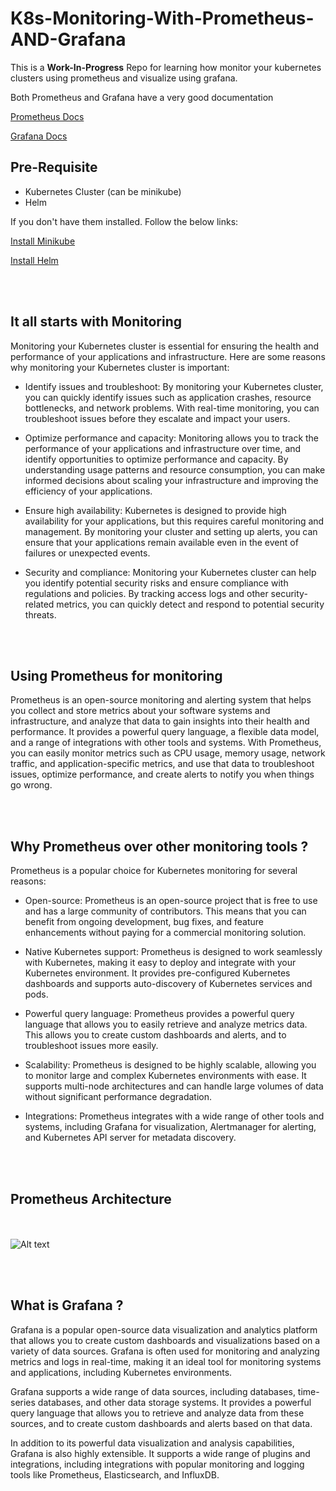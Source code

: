 # K8s-Monitoring-With-Prometheus-AND-Grafana

This is a **Work-In-Progress** Repo for learning how monitor your kubernetes clusters using prometheus and visualize using grafana.

Both Prometheus and Grafana have a very good documentation 

[Prometheus Docs]("https://prometheus.io/docs/introduction/overview/")

[Grafana Docs]("https://grafana.com/docs/grafana/latest/")

## Pre-Requisite

- Kubernetes Cluster (can be minikube)
- Helm 

If you don't have them installed. Follow the below links:

[Install Minikube]("https://minikube.sigs.k8s.io/docs/start/")

[Install Helm]("https://helm.sh/docs/intro/install/")

<br></br>

## It all starts with Monitoring 

Monitoring your Kubernetes cluster is essential for ensuring the health and performance of your applications and infrastructure. Here are some reasons why monitoring your Kubernetes cluster is important:

- Identify issues and troubleshoot: By monitoring your Kubernetes cluster, you can quickly identify issues such as application crashes, resource bottlenecks, and network problems. With real-time monitoring, you can troubleshoot issues before they escalate and impact your users.

- Optimize performance and capacity: Monitoring allows you to track the performance of your applications and infrastructure over time, and identify opportunities to optimize performance and capacity. By understanding usage patterns and resource consumption, you can make informed decisions about scaling your infrastructure and improving the efficiency of your applications.

- Ensure high availability: Kubernetes is designed to provide high availability for your applications, but this requires careful monitoring and management. By monitoring your cluster and setting up alerts, you can ensure that your applications remain available even in the event of failures or unexpected events.

- Security and compliance: Monitoring your Kubernetes cluster can help you identify potential security risks and ensure compliance with regulations and policies. By tracking access logs and other security-related metrics, you can quickly detect and respond to potential security threats.

<br></br>

## Using Prometheus for monitoring

Prometheus is an open-source monitoring and alerting system that helps you collect and store metrics about your software systems and infrastructure, and analyze that data to gain insights into their health and performance. It provides a powerful query language, a flexible data model, and a range of integrations with other tools and systems. With Prometheus, you can easily monitor metrics such as CPU usage, memory usage, network traffic, and application-specific metrics, and use that data to troubleshoot issues, optimize performance, and create alerts to notify you when things go wrong.

<br></br>

## Why Prometheus over other monitoring tools ?

Prometheus is a popular choice for Kubernetes monitoring for several reasons:

- Open-source: Prometheus is an open-source project that is free to use and has a large community of contributors. This means that you can benefit from ongoing development, bug fixes, and feature enhancements without paying for a commercial monitoring solution.

- Native Kubernetes support: Prometheus is designed to work seamlessly with Kubernetes, making it easy to deploy and integrate with your Kubernetes environment. It provides pre-configured Kubernetes dashboards and supports auto-discovery of Kubernetes services and pods.

- Powerful query language: Prometheus provides a powerful query language that allows you to easily retrieve and analyze metrics data. This allows you to create custom dashboards and alerts, and to troubleshoot issues more easily.

- Scalability: Prometheus is designed to be highly scalable, allowing you to monitor large and complex Kubernetes environments with ease. It supports multi-node architectures and can handle large volumes of data without significant performance degradation.

- Integrations: Prometheus integrates with a wide range of other tools and systems, including Grafana for visualization, Alertmanager for alerting, and Kubernetes API server for metadata discovery.

<br></br>

## Prometheus Architecture

<br></br>
![Alt text](https://prometheus.io/assets/architecture.png)

<br></br>

## What is Grafana ?

Grafana is a popular open-source data visualization and analytics platform that allows you to create custom dashboards and visualizations based on a variety of data sources. Grafana is often used for monitoring and analyzing metrics and logs in real-time, making it an ideal tool for monitoring systems and applications, including Kubernetes environments.

Grafana supports a wide range of data sources, including databases, time-series databases, and other data storage systems. It provides a powerful query language that allows you to retrieve and analyze data from these sources, and to create custom dashboards and alerts based on that data.

In addition to its powerful data visualization and analysis capabilities, Grafana is also highly extensible. It supports a wide range of plugins and integrations, including integrations with popular monitoring and logging tools like Prometheus, Elasticsearch, and InfluxDB.


